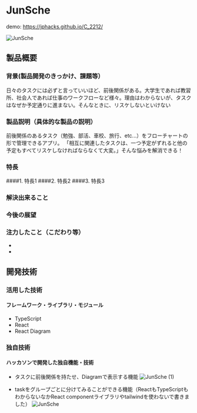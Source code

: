 # JunSche
demo: https://jphacks.github.io/C_2212/

![JunSche](https://user-images.githubusercontent.com/83483589/197318465-6abdd16f-013c-44b0-8696-48eada55c5fb.png)


## 製品概要
### 背景(製品開発のきっかけ、課題等）
日々のタスクには必ずと言っていいほど、前後関係がある。大学生であれば教習所、社会人であれば仕事のワークフローなど様々。理由はわからないが、タスクはなぜか予定通りに進まない。そんなときに、リスケしないといけない

### 製品説明（具体的な製品の説明）
前後関係のあるタスク（勉強、部活、車校、旅行、etc...）をフローチャートの形で管理できるアプリ。 「相互に関連したタスクは、一つ予定がずれると他の予定もすべてリスケしなければならなくて大変。」そんな悩みを解消できる！
### 特長
####1. 特長1
####2. 特長2
####3. 特長3

### 解決出来ること
### 今後の展望
### 注力したこと（こだわり等）
* 
* 

## 開発技術
### 活用した技術

#### フレームワーク・ライブラリ・モジュール
* TypeScript
* React 
* React Diagram 


### 独自技術
#### ハッカソンで開発した独自機能・技術
- タスクに前後関係を持たせ、Diagramで表示する機能
![JunSche (1)](https://user-images.githubusercontent.com/83483589/197318958-92d94f3d-cdd2-46e1-9e07-1af6bf24fa6c.png)

- taskをグループごとに分けてみることができる機能（ReactもTypeScriptもわからないなかReact componentライブラリやtailwindを使わないで書きました）
![JunSche](https://user-images.githubusercontent.com/83483589/197318465-6abdd16f-013c-44b0-8696-48eada55c5fb.png)
